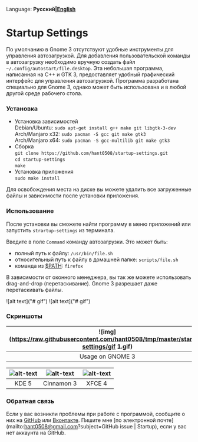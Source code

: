 Language: **Русский|[English](/README.md)**

# Startup Settings

По умолчанию в Gnome 3 отсутствуют удобные инструменты для управления автозагрузкой.
Для добавления пользовательской команды в автозагрузку необходимо вручную создать
файл `~/.config/autostart/file.desktop`. Эта небольшая программа, написанная на C++ и
GTK 3, предоставляет удобный графический интерфейс для управления автозагрузкой.
Программа разработана специально для Gnome 3, однако может быть использована и в
любой другой среде рабочего стола.

### Установка

- Установка зависимостей <br />
Debian/Ubuntu: `sudo apt-get install g++ make git libgtk-3-dev` <br />
Arch/Manjaro x32: `sudo pacman -S gcc git make gtk3` <br />
Arch/Manjaro x64: `sudo pacman -S gcc-multilib git make gtk3` <br />
- Сборка <br />
`git clone https://github.com/hant0508/startup-settings.git` <br />
`cd startup-settings` <br />
`make`
- Установка приложения <br />
`sudo make install`

Для освобождения места на диске вы можете удалить все загруженные файлы и зависимости
после установки приложения. 

### Использование

После установки вы сможете найти программу в меню приложений или запустить
`strartup-settings` из терминала.

Введите в поле `Command` команду автозагрузки. Это может быть:
- полный путь к файлу: `/usr/bin/file.sh`
- относительный путь к файлу в домашней папке: `scripts/file.sh`
- команда из [$PATH](https://ru.wikipedia.org/wiki/PATH_(%D0%BF%D0%B5%D1%80%D0%B5%D0%BC%D0%B5%D0%BD%D0%BD%D0%B0%D1%8F)): `firefox`

В зависимости от оконного менеджера, вы так же можете использовать drag-and-drop
(перетаскивание). Gnome 3 разрешает даже перетаскивать файлы.

![alt text]("# gif")
![alt text]("# gif")

### Скриншоты

![img](https://raw.githubusercontent.com/hant0508/tmp/master/startup-settings/gif 1.gif) | ![img](https://raw.githubusercontent.com/hant0508/tmp/master/startup-settings/gif 2.gif)
:---:|:---:
Usage on GNOME 3 | Drag and drop on GNOME 3

![alt-text](https://raw.githubusercontent.com/hant0508/tmp/master/startup-settings/kde.png "KDE 5") | ![alt-text](https://raw.githubusercontent.com/hant0508/tmp/master/startup-settings/cinnamon.png "Cinnamon 3") |  ![alt-text](https://raw.githubusercontent.com/hant0508/tmp/master/startup-settings/xfce4.png "XFCE 4")
:-------------------------:|:-------------------------:|:-------------------------:
KDE 5                      | Cinnamon 3                | XFCE 4          

### Обратная связь

Если у вас возникли проблемы при работе с программой, сообщите о них на
[GitHub](https://github.com/hant0508/startup-settings/issues/new) или
[Вконтакте](https://vk.com/im?sel=116615188). Пишите мне [по электронной
почте](mailto:hant0508@gmail.com?subject=GitHub issue | Startup), если у вас нет
аккаунта на GitHub. 
